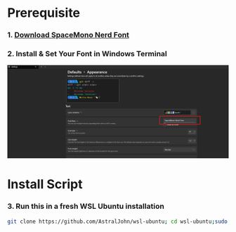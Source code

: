 # Prerequisite
### 1. [Download SpaceMono Nerd Font](https://github.com/ryanoasis/nerd-fonts/releases/download/v3.4.0/SpaceMono.zip)
### 2. Install & Set Your Font in Windows Terminal
![Windows Terminal Settings Screenshot](./markdown-assets/terminal-font.png)
# Install Script
### 3. Run this in a fresh WSL Ubuntu installation
```sh
git clone https://github.com/AstralJohn/wsl-ubuntu; cd wsl-ubuntu;sudo chmod u+x ./install.sh; ./install.sh; cd ..; rm -rf wsl-ubuntu
```
